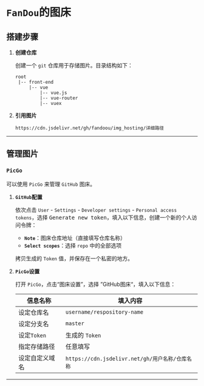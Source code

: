 # `FanDou`的图床

## 搭建步骤

1. **创建仓库**

   创建一个 `git` 仓库用于存储图片。目录结构如下：

   ```
   root
    |-- front-end
    	|-- vue
    		|-- vue.js
    		|-- vue-router
    		|-- vuex
   ```

2. **引用图片**

   ```
   https://cdn.jsdelivr.net/gh/fandoou/img_hosting/详细路径
   ```

---

## 管理图片

### `PicGo`

可以使用 `PicGo` 来管理 `GitHub` 图床。

1. **`GitHub`配置**

   依次点击 `User` - `Settings` - `Developer settings` - `Personal access tokens`，选择 <kbd>Generate new token</kbd>，填入以下信息，创建一个新的个人访问令牌：

   - **`Note`**：图床仓库地址（直接填写仓库名称）
   - **`Select scopes`**：选择 `repo` 中的全部选项

   拷贝生成的 `Token` 值，并保存在一个私密的地方。

2. **`PicGo`设置**

   打开 `PicGo`，点击“图床设置”，选择 ”GitHub图床“，填入以下信息：

   | 信息名称       | 填入内容                                        |
   | -------------- | ----------------------------------------------- |
   | 设定仓库名     | `username/respository-name`                     |
   | 设定分支名     | `master`                                        |
   | 设定`Token`    | 生成的 `Token`                                  |
   | 指定存储路径   | 任意填写                                        |
   | 设定自定义域名 | `https://cdn.jsdelivr.net/gh/用户名称/仓库名称` |

---

